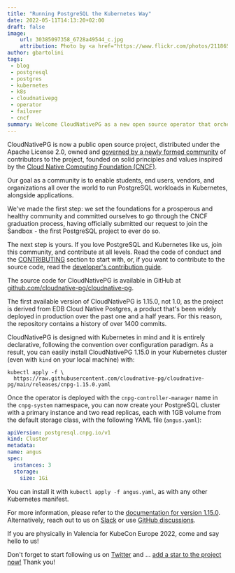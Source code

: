 ```yaml
---
title: "Running PostgreSQL the Kubernetes Way"
date: 2022-05-11T14:13:20+02:00
draft: false
image:
    url: 30385097358_6728a49544_c.jpg
    attribution: Photo by <a href="https://www.flickr.com/photos/21186555@N07/30385097358" target="_blank" rel="noopener noreferrer">"African Sunrise, Amboseli National Park"</a> by <a href="https://www.flickr.com/photos/21186555@N07" target="_blank" rel="noopener noreferrer">Ray in Manila</a>
author: gbartolini
tags:
 - blog
 - postgresql
 - postgres
 - kubernetes
 - k8s
 - cloudnativepg
 - operator
 - failover
 - cncf
summary: Welcome CloudNativePG as a new open source operator that orchestrates PostgreSQL clusters inside Kubernetes!
---
```


CloudNativePG is now a public open source project, distributed under the
Apache License 2.0, owned and [governed by a newly formed
community](https://github.com/cloudnative-pg/cloudnative-pg/blob/main/GOVERNANCE.md)
of contributors to the project, founded on solid principles and values
inspired by the [Cloud Native Computing Foundation (CNCF)](https://www.cncf.io/).

Our goal as a community is to enable students, end users, vendors, and
organizations all over the world to run PostgreSQL workloads in
Kubernetes, alongside applications.

We've made the first step: we set the foundations for a prosperous and
healthy community and committed ourselves to go through the CNCF
graduation process, having officially submitted our request to join the
Sandbox - the first PostgreSQL project to ever do so.

The next step is yours. If you love PostgreSQL and Kubernetes like us,
join this community, and contribute at all levels. Read the code of
conduct and the
[CONTRIBUTING](https://github.com/cloudnative-pg/cloudnative-pg/blob/main/CONTRIBUTING.md)
section to start with, or, if you want to contribute to the source code, read
the [developer's contribution guide](https://github.com/cloudnative-pg/cloudnative-pg/blob/main/contribute/README.md).

The source code for CloudNativePG is available in GitHub at
[github.com/cloudnative-pg/cloudnative-pg](https://github.com/cloudnative-pg/cloudnative-pg).

The first available version of CloudNativePG is 1.15.0, not 1.0, as the project
is derived from EDB Cloud Native Postgres, a product that's been widely
deployed in production over the past one and a half years. For this reason, the
repository contains a history of over 1400 commits.

CloudNativePG is designed with Kubernetes in mind and it is entirely
declarative, following the convention over configuration paradigm. As a
result, you can easily install CloudNativePG 1.15.0 in your Kubernetes cluster
(even with `kind` on your local machine) with:

```shell
kubectl apply -f \
  https://raw.githubusercontent.com/cloudnative-pg/cloudnative-pg/main/releases/cnpg-1.15.0.yaml
```

Once the operator is deployed with the `cnpg-controller-manager` name in
the `cnpg-system` namespace, you can now create your PostgreSQL cluster with a
primary instance and two read replicas, each with 1GB volume from the default
storage class, with the following YAML file (`angus.yaml`):

```yaml
apiVersion: postgresql.cnpg.io/v1
kind: Cluster
metadata:
name: angus
spec:
  instances: 3
  storage:
    size: 1Gi
```

You can install it with `kubectl apply -f angus.yaml`, as with any other
Kubernetes manifest.

For more information, please refer to the [documentation for version 1.15.0](https://cloudnative-pg.io/docs/1.15.0/).
Alternatively, reach out to us on [Slack](https://join.slack.com/t/cloudnativepg/shared_invite/zt-2vedd06pe-vMZf4wJ3l_H_hB3YCZ947A)
or use [GitHub discussions](https://github.com/cloudnative-pg/cloudnative-pg/discussions).

If you are physically in Valencia for KubeCon Europe 2022, come and say hello to us!

Don't forget to start following us on [Twitter](https://twitter.com/CloudNativePg)
and ... [add a star to the project now!](https://github.com/cloudnative-pg/cloudnative-pg)
Thank you!
